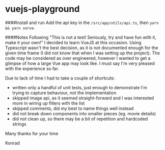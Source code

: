 # vuejs-playground

####Install and run
Add the api key in the `/src/app/utils/api.ts`, then 
`yarn && yarn serve`.

####Notes
Following "This is not a test! Seriously, try and have fun with it, make it your own!" I decided to learn VueJS at this occasion. Using Typescript wasn't the best decision, as it is not documented enough for the given time frame (I did not know that when I was setting up the project). The code may be considered as over engineered, however I wanted to get a glimpse of how a large Vue app may look like. I must say I'm very pleased with the experience so far. 

Due to lack of time I had to take a couple of shortcuts:
- written only a handful of unit tests, just enough to demonstrate I'm trying to capture behaviour, not the implementation
- skipped image api, as it seemed straight-forward and I was interested more in wiring up filters with the list
- skipped comments, did my best to name things well instead
- did not break down components into smaller pieces (eg. movie details)
- did not clean up, so there may be a bit of repetition and hardcoded strings

Many thanks for your time

Konrad